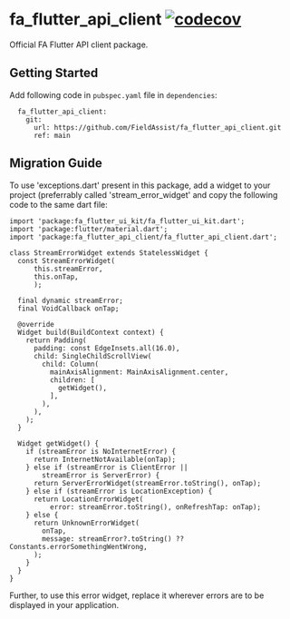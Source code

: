 # fa_flutter_api_client [![codecov](https://codecov.io/gh/FieldAssist/fa_flutter_firebase/branch/main/graph/badge.svg?token=DUR835BOVX)](https://codecov.io/gh/FieldAssist/fa_flutter_firebase)

Official FA Flutter API client package.

## Getting Started

Add following code in `pubspec.yaml` file in `dependencies`:

```
  fa_flutter_api_client:
    git:
      url: https://github.com/FieldAssist/fa_flutter_api_client.git
      ref: main
```

## Migration Guide

To use 'exceptions.dart' present in this package, add a widget to your project (preferrably called 'stream_error_widget' and copy the following code to the same dart file:

```
import 'package:fa_flutter_ui_kit/fa_flutter_ui_kit.dart';
import 'package:flutter/material.dart';
import 'package:fa_flutter_api_client/fa_flutter_api_client.dart';

class StreamErrorWidget extends StatelessWidget {
  const StreamErrorWidget(
      this.streamError,
      this.onTap,
      );

  final dynamic streamError;
  final VoidCallback onTap;

  @override
  Widget build(BuildContext context) {
    return Padding(
      padding: const EdgeInsets.all(16.0),
      child: SingleChildScrollView(
        child: Column(
          mainAxisAlignment: MainAxisAlignment.center,
          children: [
            getWidget(),
          ],
        ),
      ),
    );
  }

  Widget getWidget() {
    if (streamError is NoInternetError) {
      return InternetNotAvailable(onTap);
    } else if (streamError is ClientError ||
        streamError is ServerError) {
      return ServerErrorWidget(streamError.toString(), onTap);
    } else if (streamError is LocationException) {
      return LocationErrorWidget(
          error: streamError.toString(), onRefreshTap: onTap);
    } else {
      return UnknownErrorWidget(
        onTap,
        message: streamError?.toString() ?? Constants.errorSomethingWentWrong,
      );
    }
  }
}
```

Further, to use this error widget, replace it wherever errors are to be displayed in your application.
